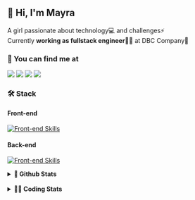 ## 👋 Hi, I'm Mayra

A girl passionate about technology💻 and challenges⚡  
Currently **working as fullstack engineer**👩‍💻 at DBC Company🚀   

### 💬 You can find me at

<a href="https://mayra.dev" target="_blank" rel="noopener"><img src="https://img.shields.io/badge/-mayra.dev-005FED?style=flat&logo=Google-chrome&logoColor=white"/></a>
<a href="https://linkedin.com/in/mayraamaral" target="_blank" rel="noopener"><img src="https://img.shields.io/badge/-/mayraamaral-0077B5?style=flat&logo=Linkedin&logoColor=white"/></a>
<a href="mailto:mayra@mayra.dev" target="_blank" rel="noopener"><img src="https://img.shields.io/badge/-mayra@mayra.dev-D14836?style=flat&logo=Gmail&logoColor=white"/></a>
<a href="" target="_blank" rel="noopener"><img src="https://img.shields.io/badge/-mayraamaral-7289DA?style=flat&logo=Discord&logoColor=white"/></a>

### 🛠️ Stack
#### Front-end

[![Front-end Skills](https://skillicons.dev/icons?i=react,next,redux,styledcomponents,html,css,sass,js,ts,figma)](https://skillicons.dev)
#### Back-end

[![Front-end Skills](https://skillicons.dev/icons?i=java,spring,hibernate,aws,idea,postgres,mysql,git,linux,bash,nodejs,docker,kubernetes,jenkins)](https://skillicons.dev)


<details>
    <summary><strong>📌 Github Stats</strong></summary>
    <br />
    <div align="center">
        <table>
      <td><img height="160em" src="https://github-readme-stats.vercel.app/api?username=mayraamaral&show_icons=true&theme=algolia&hide_border=true&hide=stars&count_private=true" alt="Readme stats"></td>
      <td><img height="160em" src="https://github-readme-stats.vercel.app/api/top-langs/?username=mayraamaral&&layout=compact&&theme=algolia&hide_border=true&langs_count=6" alt="Language stats"></td>
       </table>
  </div> 
    

  <p align="center">
    <img src="https://github-readme-streak-stats.herokuapp.com?user=mayraamaral&theme=dark&hide_border=true&date_format=j%20M%5B%20Y%5D&locale=pt-br&background=050F2C&ring=0195DD&fire=23AA7D&currStreakLabel=23AA7D" alt="Streak stats">
  </p> 
</details>

<br />

<details>
  <summary><strong>👩‍💻 Coding Stats</strong></summary>
  <br />
  
  <!--START_SECTION:waka-->
![Code Time](http://img.shields.io/badge/Code%20Time-331%20hrs%2049%20mins-blue)

**🐱 My GitHub Data** 

> 📦 582.5 kB Used in GitHub's Storage 
 > 
> 🚫 Not Opted to Hire
 > 
> 📜 52 Public Repositories 
 > 
> 🔑 30 Private Repositories 
 > 
**I'm an Early 🐤** 

```text
🌞 Morning                412 commits         ███░░░░░░░░░░░░░░░░░░░░░░   10.38 % 
🌆 Daytime                2088 commits        █████████████░░░░░░░░░░░░   52.61 % 
🌃 Evening                1281 commits        ████████░░░░░░░░░░░░░░░░░   32.28 % 
🌙 Night                  188 commits         █░░░░░░░░░░░░░░░░░░░░░░░░   04.74 % 
```
📅 **I'm Most Productive on Thursday** 

```text
Monday                   708 commits         ████░░░░░░░░░░░░░░░░░░░░░   17.84 % 
Tuesday                  677 commits         ████░░░░░░░░░░░░░░░░░░░░░   17.06 % 
Wednesday                663 commits         ████░░░░░░░░░░░░░░░░░░░░░   16.70 % 
Thursday                 723 commits         █████░░░░░░░░░░░░░░░░░░░░   18.22 % 
Friday                   592 commits         ████░░░░░░░░░░░░░░░░░░░░░   14.92 % 
Saturday                 238 commits         ██░░░░░░░░░░░░░░░░░░░░░░░   06.00 % 
Sunday                   368 commits         ██░░░░░░░░░░░░░░░░░░░░░░░   09.27 % 
```


📊 **This Week I Spent My Time On** 

```text
🕑︎ Time Zone: America/Sao_Paulo

💬 Programming Languages: 
Java                     21 hrs 46 mins      ████████████████████░░░░░   79.49 % 
Markdown                 1 hr 39 mins        ██░░░░░░░░░░░░░░░░░░░░░░░   06.03 % 
SQL                      1 hr 6 mins         █░░░░░░░░░░░░░░░░░░░░░░░░   04.06 % 
Docker                   1 hr 5 mins         █░░░░░░░░░░░░░░░░░░░░░░░░   04.00 % 
YAML                     53 mins             █░░░░░░░░░░░░░░░░░░░░░░░░   03.25 % 

🔥 Editors: 
Intellijidea             26 hrs 26 mins      ████████████████████████░   96.53 % 
VS Code                  32 mins             ░░░░░░░░░░░░░░░░░░░░░░░░░   01.96 % 
IntelliJ                 24 mins             ░░░░░░░░░░░░░░░░░░░░░░░░░   01.51 % 

💻 Operating System: 
Linux                    27 hrs 23 mins      █████████████████████████   100.00 % 
```

**I Mostly Code in Java** 

```text
Java                     121 repos           ███████░░░░░░░░░░░░░░░░░░   26.48 % 
HTML                     115 repos           ██████░░░░░░░░░░░░░░░░░░░   25.16 % 
JavaScript               101 repos           ██████░░░░░░░░░░░░░░░░░░░   22.10 % 
TypeScript               96 repos            █████░░░░░░░░░░░░░░░░░░░░   21.01 % 
PLSQL                    1 repo              ░░░░░░░░░░░░░░░░░░░░░░░░░   00.22 % 
```




 Last Updated on 29/03/2024 18:56:15 UTC
<!--END_SECTION:waka-->

</details>
